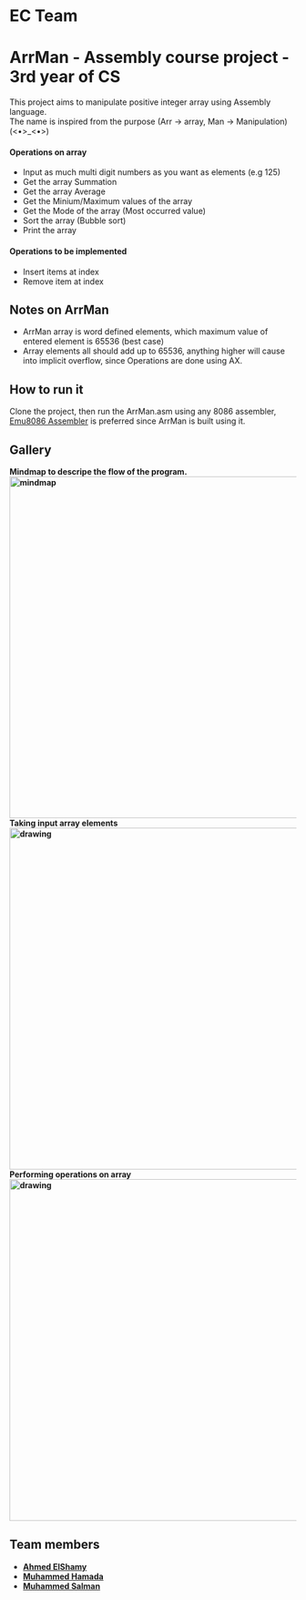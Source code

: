# EC Team
# ArrMan - Assembly course project - 3rd year of CS

This project aims to manipulate positive integer array using Assembly language.<br>
The name is inspired from the purpose (Arr -> array, Man -> Manipulation)  
(<•>_<•>)

#### Operations on array
- Input as much multi digit numbers as you want as elements (e.g 125)
- Get the array Summation
- Get the array Average
- Get the Minium/Maximum values of the array
- Get the Mode of the array (Most occurred value)
- Sort the array (Bubble sort)
- Print the array

#### Operations to be implemented
- Insert items at index
- Remove item at index


## Notes on ArrMan
- ArrMan array is word defined elements, which maximum value of entered element is 65536 (best case)
- Array elements all should add up to 65536, anything higher will cause into implicit overflow, since Operations are done using AX.  

## How to run it
Clone the project, then run the ArrMan.asm using any 8086 assembler, [Emu8086 Assembler](https://emu8086-microprocessor-emulator.softonic-ar.com/download) is preferred since ArrMan is built using it.

## Gallery
<div><b>Mindmap to descripe the flow of the program.<b></div>
<img src="https://user-images.githubusercontent.com/112482406/208610615-1eacd952-971f-48d4-8762-ac8a858c5510.png" alt="mindmap" width="600"/>

<div><b>Taking input array elements<b></div>
<img src="https://user-images.githubusercontent.com/84887514/208639607-076ed6e7-eb71-40ce-a89d-fabcf3dda597.png" alt="drawing" width="600"/> 
<div><b>Performing operations on array<b></div>
<img src="https://user-images.githubusercontent.com/84887514/208639845-37c9bf66-25e4-48f2-b722-42781c0dc80d.png" alt="drawing" width="600"/>




## Team members
- [Ahmed ElShamy](https://github.com/shamyAhmed)
- [Muhammed Hamada](https://github.com/MohammedCS)
- [Muhammed Salman](https://github.com/muhammed9865)

